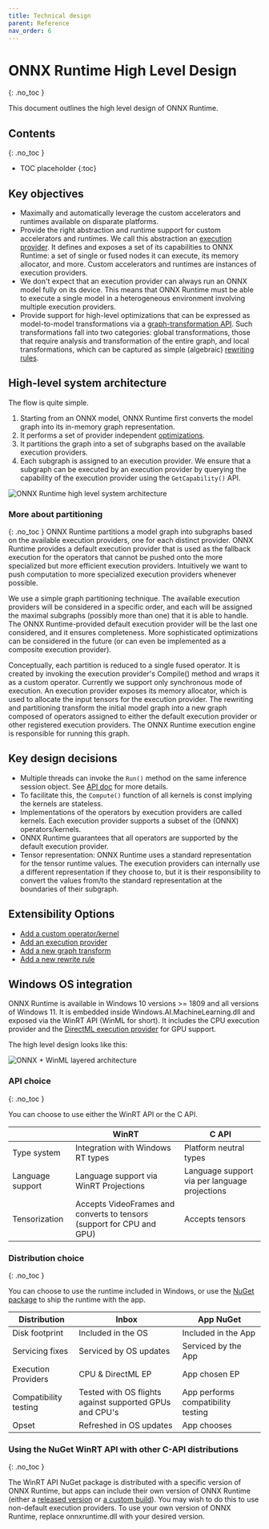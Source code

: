 ```yaml
---
title: Technical design
parent: Reference
nav_order: 6
---
```


# ONNX Runtime High Level Design
{: .no_toc }

This document outlines the high level design of ONNX Runtime.

## Contents
{: .no_toc }

* TOC placeholder
{:toc}

## Key objectives

* Maximally and automatically leverage the custom accelerators and runtimes
available on disparate platforms.
* Provide the right abstraction and runtime support for custom accelerators and
runtimes. We call this abstraction an [execution
provider](https://github.com/microsoft/onnxruntime/tree/master/include//onnxruntime/core/framework/execution_provider.h). It defines and exposes a set of
its capabilities to ONNX Runtime: a set of single or fused nodes it can
execute, its memory allocator, and more. Custom accelerators and runtimes are
instances of execution providers.
* We don't expect that an execution provider can always run an ONNX model fully
on its device. This means that ONNX Runtime must be able to execute a single
model in a heterogeneous environment involving multiple execution providers.
* Provide support for high-level optimizations that can be expressed as
model-to-model transformations via a [graph-transformation
API](https://github.com/microsoft/onnxruntime/tree/master/include//onnxruntime/core/optimizer/graph_transformer.h). Such
transformations fall into two categories: global transformations, those that
require analysis and transformation of the entire graph, and local
transformations, which can be captured as simple (algebraic) [rewriting
rules](https://github.com/microsoft/onnxruntime/tree/master/include//onnxruntime/core/optimizer/rewrite_rule.h).

## High-level system architecture

The flow is quite simple.
1. Starting from an ONNX model, ONNX Runtime first
converts the model graph into its in-memory graph representation.
2. It performs a set of provider independent [optimizations](../performance/graph-optimizations).
3. It partitions the graph into a set of subgraphs based on the available execution providers.
4. Each subgraph is assigned to an execution provider. We ensure that a subgraph can be executed by an execution provider by querying the capability of the execution provider using the `GetCapability()` API.

![ONNX Runtime high level system architecture](https://azurecomcdn.azureedge.net/mediahandler/acomblog/media/Default/blog/228d22d3-6e3e-48b1-811c-1d48353f031c.png)

### More about partitioning
{: .no_toc }
ONNX Runtime partitions a model graph into subgraphs based on the available execution providers, one for each distinct provider. ONNX Runtime provides a default execution provider that is used as the fallback execution for the
operators that cannot be pushed onto the more specialized but more efficient execution providers. Intuitively we want to push computation to more specialized execution providers whenever possible.

We use a simple graph partitioning technique. The available execution providers will be considered in a specific order, and each will be assigned the maximal subgraphs (possibly more than one) that it is able to handle. The ONNX Runtime-provided default execution provider will be the last one considered, and it ensures completeness. More sophisticated optimizations can be considered in the future (or can even be implemented as a composite execution provider).

Conceptually, each partition is reduced to a single fused operator. It is created by invoking the execution provider's Compile() method and wraps it as a custom operator. Currently we support only synchronous mode of execution. An execution provider exposes its memory allocator, which is used to allocate the input tensors for the execution provider. The rewriting and partitioning transform the initial model graph into a new graph composed of operators assigned to either the default execution provider or other registered execution providers. The ONNX Runtime execution engine is responsible for running this graph.

## Key design decisions

* Multiple threads can invoke the `Run()` method on the same
inference session object. See [API doc](../get-started/with-c.md) for more details.
* To facilitate this, the `Compute()` function of all kernels is const
implying the kernels are stateless.
* Implementations of the operators by execution providers are called
kernels. Each execution provider supports a subset of the (ONNX)
operators/kernels.
* ONNX Runtime guarantees that all operators are supported by the default
execution provider.
* Tensor representation: ONNX Runtime uses a standard representation for
the tensor runtime values. The execution providers can internally use a
different representation if they choose to, but it is their responsibility to convert the values from/to the standard representation at the boundaries of their subgraph.

## Extensibility Options

* [Add a custom operator/kernel](operators/add-custom-op.md)
* [Add an execution provider](../execution-providers/add-execution-provider.md)
* [Add a new graph transform](https://github.com/microsoft/onnxruntime/tree/master/include//onnxruntime/core/optimizer/graph_transformer.h)
* [Add a new rewrite rule](https://github.com/microsoft/onnxruntime/tree/master/include//onnxruntime/core/optimizer/rewrite_rule.h)

## Windows OS integration

ONNX Runtime is available in Windows 10 versions >= 1809 and all versions of Windows 11. It is embedded inside Windows.AI.MachineLearning.dll and exposed via the WinRT API (WinML for short). It includes the CPU execution provider and the [DirectML execution provider](../execution-providers/DirectML-ExecutionProvider) for GPU support.

The high level design looks like this:

![ONNX + WinML layered architecture](../../images/layered-architecture.png)

### API choice
{: .no_toc }

You can choose to use either the WinRT API or the C API.

||WinRT|C API|
|--|--|--|
|Type system| Integration with Windows RT types| Platform neutral types|
|Language support| Language support via WinRT Projections| Language support via per language projections|
|Tensorization| Accepts VideoFrames and converts to tensors (support for CPU and GPU)| Accepts tensors|

### Distribution choice
{: .no_toc }

You can choose to use the runtime included in Windows, or use the [NuGet package](https://docs.microsoft.com/en-us/nuget/what-is-nuget) to ship the runtime with the app.

|Distribution|Inbox|App NuGet|
|--|--|--|
|Disk footprint| Included in the OS| Included in the App|
|Servicing fixes| Serviced by OS updates| Serviced by the App|
|Execution Providers| CPU & DirectML EP | App chosen EP|
|Compatibility testing| Tested with OS flights against supported GPUs and CPU's | App performs compatibility testing|
|Opset| Refreshed in OS updates| App chooses|

### Using the NuGet WinRT API with other C-API distributions
{: .no_toc }

The WinRT API NuGet package is distributed with a specific version of ONNX Runtime, but apps can include their own version of ONNX Runtime (either a [released version](../install/#cccwinml-installs) or [a custom build](../build/)). You may wish to do this to use non-default execution providers.
To use your own version of ONNX Runtime, replace onnxruntime.dll with your desired version.
